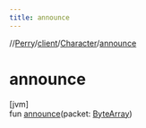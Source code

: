 ```yaml
---
title: announce
---
```

//[Perry](../../../index.html)/[client](../index.html)/[Character](index.html)/[announce](announce.html)



# announce



[jvm]\
fun [announce](announce.html)(packet: [ByteArray](https://kotlinlang.org/api/latest/jvm/stdlib/kotlin/-byte-array/index.html))




